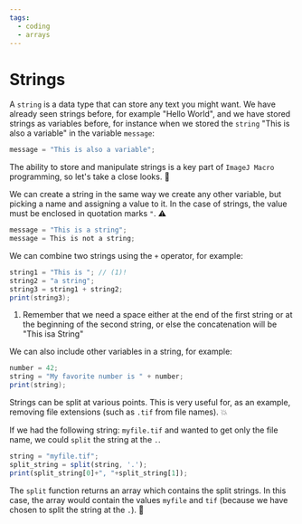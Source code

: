 ```yaml
---
tags:
  - coding
  - arrays
---
```

# Strings

 A `string` is a data type that can store any text you might want. We have
 already seen strings before, for example "Hello World", and we have stored
 strings as variables before, for instance when we stored the `string` "This is
 also a variable" in the variable `message`:

 ```java
 message = "This is also a variable";
 ```

The ability to store and manipulate strings is a key part of `ImageJ Macro`
programming, so let's take a close looks. :mag_right:

We can create a string in the same way we create any other variable, but picking
a name and assigning a value to it. In the case of strings, the value must be
enclosed in quotation marks `"`. :warning:

 ```java
 message = "This is a string";
 message = This is not a string;
 ```

We can combine two strings using the `+` operator, for example:

```java
string1 = "This is "; // (1)!
string2 = "a string";
string3 = string1 + string2;
print(string3);

```

1. Remember that we need a space either at the end of the first string or at the
beginning of the second string, or else the concatenation will be "This isa
String"

We can also include other variables in a string, for example:

```java
number = 42;
string = "My favorite number is " + number;
print(string);
```

Strings can be split at various points. This is very useful for, as an example,
removing file extensions (such as `.tif` from file names). :collision:

If we had the following string: `myfile.tif` and wanted to get only the file
name, we could `split` the string at the `.`.

```javascript
string = "myfile.tif";
split_string = split(string, '.');
print(split_string[0]+", "+split_string[1]);
```

The `split` function returns an array which contains the split strings. In this
case, the array would contain the values `myfile` and `tif` (because we have
chosen to split the string at the `.`). :rocket:
